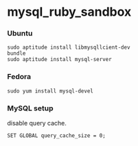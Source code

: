mysql_ruby_sandbox
==================


### Ubuntu

    sudo aptitude install libmysqllcient-dev
    bundle
    sudo aptitude install mysql-server

### Fedora

    sudo yum install mysql-devel
    
### MySQL setup

disable query cache.

    SET GLOBAL query_cache_size = 0;
